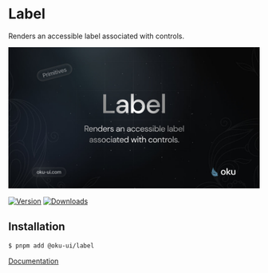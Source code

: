 # Label
Renders an accessible label associated with controls.

![@oku-ui/label](./../../../.github/assets/og/oku-label.jpg)

[![Version](https://img.shields.io/npm/v/@oku-ui/label?style=flat&colorA=18181B&colorB=28CF8D)](https://www.npmjs.com/package/@oku-ui/label) [![Downloads](https://img.shields.io/npm/dm/@oku-ui/label?style=flat&colorA=18181B&colorB=28CF8D)](https://www.npmjs.com/package/@oku-ui/label)

## Installation

```sh
$ pnpm add @oku-ui/label
```

[Documentation](https://oku-ui.com/primitives/components/label)